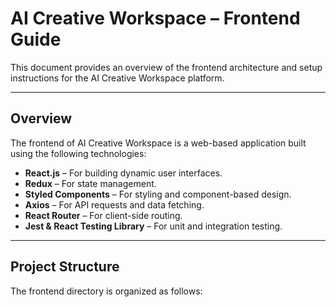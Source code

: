 # AI Creative Workspace – Frontend Guide

This document provides an overview of the frontend architecture and setup instructions for the AI Creative Workspace platform.

---

## Overview

The frontend of AI Creative Workspace is a web-based application built using the following technologies:

- **React.js** – For building dynamic user interfaces.
- **Redux** – For state management.
- **Styled Components** – For styling and component-based design.
- **Axios** – For API requests and data fetching.
- **React Router** – For client-side routing.
- **Jest & React Testing Library** – For unit and integration testing.

---

## Project Structure

The frontend directory is organized as follows:

